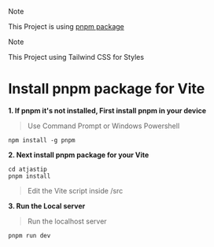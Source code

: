 > [!NOTE]
> This Project is using [pnpm package](https://pnpm.io/)

>[!NOTE]
>This Project using Tailwind CSS for Styles 

# Install pnpm package for Vite

**1. If pnpm it's not installed, First install pnpm in your device**

> Use Command Prompt or Windows Powershell
```
npm install -g pnpm
```

**2. Next install pnpm package for your Vite**

```
cd atjastip
pnpm install
```
> Edit the Vite script inside /src

**3. Run the Local server**

> Run the localhost server
```
pnpm run dev
```

